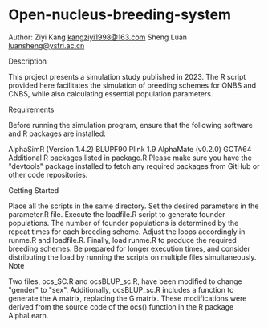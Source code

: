 # Open-nucleus-breeding-system

Author:
Ziyi Kang kangziyi1998@163.com
Sheng Luan luansheng@ysfri.ac.cn

Description

This project presents a simulation study published in 2023. The R script provided here facilitates the simulation of breeding schemes for ONBS and CNBS, while also calculating essential population parameters.

Requirements

Before running the simulation program, ensure that the following software and R packages are installed:

AlphaSimR (Version 1.4.2)
BLUPF90
Plink 1.9
AlphaMate (v0.2.0)
GCTA64
Additional R packages listed in package.R
Please make sure you have the "devtools" package installed to fetch any required packages from GitHub or other code repositories.

Getting Started

Place all the scripts in the same directory.
Set the desired parameters in the parameter.R file.
Execute the loadfile.R script to generate founder populations. The number of founder populations is determined by the repeat times for each breeding scheme. Adjust the loops accordingly in runme.R and loadfile.R.
Finally, load runme.R to produce the required breeding schemes. Be prepared for longer execution times, and consider distributing the load by running the scripts on multiple files simultaneously.
Note

Two files, ocs_SC.R and ocsBLUP_sc.R, have been modified to change "gender" to "sex". Additionally, ocsBLUP_sc.R includes a function to generate the A matrix, replacing the G matrix. These modifications were derived from the source code of the ocs() function in the R package AlphaLearn.
